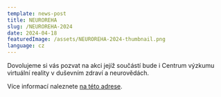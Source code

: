 ```yaml
---
template: news-post
title: NEUROREHA
slug: /NEUROREHA-2024
date: 2024-04-18
featuredImage: /assets/NEUROREHA-2024-thumbnail.png
language: cz
---
```


Dovolujeme si vás pozvat na akci jejíž součástí bude i Centrum výzkumu virtuální reality v duševním zdraví a neurovědách.

Více informací naleznete [na této adrese](https://cnrs.cz/sympozium/).

